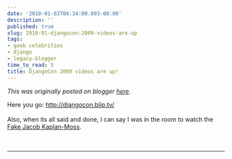```yaml
---
date: '2010-01-03T04:34:00.003-08:00'
description: ''
published: true
slug: 2010-01-djangocon-2009-videos-are-up
tags:
- geek celebrities
- django
- legacy-blogger
time_to_read: 5
title: DjangoCon 2009 videos are up!
---
```


*This was originally posted on blogger [here](https://pydanny.blogspot.com/2010/01/djangocon-2009-videos-are-up.html)*.

<div>Here you go: <a href="http://djangocon.blip.tv/">http://djangocon.blip.tv/ </a></div><div><br /></div><div>Also, when its all said and done, I can say I was in the room to watch the <a href="http://jtauber.com/">Fake Jacob Kaplan-Moss</a>.</div><div><br /></div><div><div style="text-align: center;"></div></div><div style="text-align: center;"><br /></div>

---


